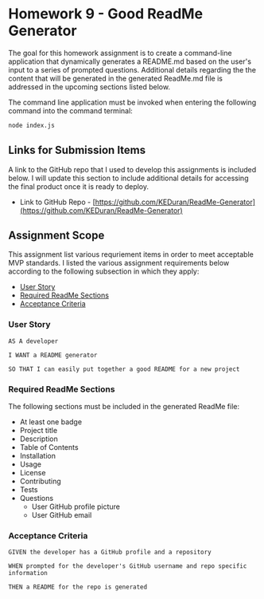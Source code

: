 # Homework 9 - Good ReadMe Generator

The goal for this homework assignment is to create a command-line application that dynamically generates a README.md based on the user's input to a series of prompted questions. Additional details regarding the the content that will be generated in the generated ReadMe.md file is addressed in the upcoming sections listed below.

The command line application must be invoked when entering the following command into the command terminal:

```sh
node index.js
```

## Links for Submission Items

A link to the GitHub repo that I used to develop this assignments is included below. I will update this section to include additional details for accessing the final product once it is ready to deploy.

- Link to GitHub Repo - [https://github.com/KEDuran/ReadMe-Generator](https://github.com/KEDuran/ReadMe-Generator)

## Assignment Scope

This assignment list various requriement items in order to meet acceptable MVP standards. I listed the various assignment requirements below according to the following subsection in which they apply:

- [User Story](###-user-story)
- [Required ReadMe Sections](###-required-readme-sections)
- [Acceptance Criteria](###-acceptance-criteria)

### User Story

```
AS A developer

I WANT a README generator

SO THAT I can easily put together a good README for a new project
```

### Required ReadMe Sections

The following sections must be included in the generated ReadMe file:

- At least one badge
- Project title
- Description
- Table of Contents
- Installation
- Usage
- License
- Contributing
- Tests
- Questions
  - User GitHub profile picture
  - User GitHub email

### Acceptance Criteria

```
GIVEN the developer has a GitHub profile and a repository

WHEN prompted for the developer's GitHub username and repo specific information

THEN a README for the repo is generated
```
